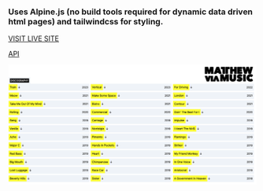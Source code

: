 ### Uses Alpine.js (no build tools required for dynamic data driven html pages) and tailwindcss for styling.

[VISIT LIVE SITE](https://mattheweq.com/alpine/)

[API](https://mvmapi.olk1.com/albums)

![PREVIEW](preview.png)



